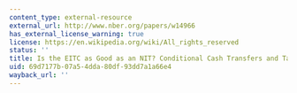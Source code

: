 ```yaml
---
content_type: external-resource
external_url: http://www.nber.org/papers/w14966
has_external_license_warning: true
license: https://en.wikipedia.org/wiki/All_rights_reserved
status: ''
title: Is the EITC as Good as an NIT? Conditional Cash Transfers and Tax Incidence
uid: 69d7177b-07a5-4dda-80df-93dd7a1a66e4
wayback_url: ''
---
```

